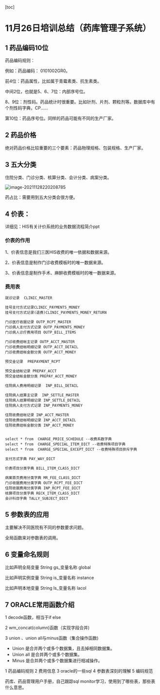 [toc]

# 11月26日培训总结（药库管理子系统）

## 1 药品编码10位

药品编码规则：

例如：药品编码： 0101002GR0。

前4位：药品属性，比如属于青霉素类、抗生素类。

中间2位，也就是5、6、7位：内部序号位。

8、9位：剂性码。药品统计时很重要。比如针剂、片剂、颗粒剂等。数据库中有个剂性码字典，CP......

第10位：药品序号位。同样的药品可能有不同的生产厂家。

## 2 药品价格

绝对药品价格比较重要的三个要素：药品物理规格、包装规格、生产厂家。

## 3 五大分类

住院分类、门诊分类、核算分类、会计分类、病案分类。

![image-20211128220208785](C:\Users\11839\AppData\Roaming\Typora\typora-user-images\image-20211128220208785.png)

药占比：需要用到五大分类会很方便。



## 4 价表：

详细见：HIS有关计价系统的业务数据流程简介ppt

### 价表的作用

1、价表信息是我们三医HIS收费的唯一依据和数据来源。

2、价表信息是制作门诊收费模板时的唯一数据来源。

3、价表信息是制作手术、麻醉收费模板时的唯一数据来源。

### 费用表

```
就诊记录  CLINIC_MASTER

挂号支付方式记录CLINIC_PAYMENTS_MONEY
挂号支付方式记录(退费)CLINIC_PAYMENTS_MONEY_RETURN

门诊医疗收据记录 OUTP_RCPT_MASTER
门诊病人支付方式记录 OUTP_PAYMENTS_MONEY
门诊病人诊疗费用项目 OUTP_BILL_ITEMS

门诊收费结帐主记录 OUTP_ACCT_MASTER
门诊收费结帐明细记录 OUTP_ACCT_DETAIL
门诊收费结帐金额分类 OUTP_ACCT_MONEY

预交金记录  PREPAYMENT_RCPT

预交金结帐记录 PREPAY_ACCT
预交金结帐金额分类 PREPAY_ACCT_MONEY

住院病人费用明细记录  INP_BILL_DETAIL

住院病人结算主记录  INP_SETTLE_MASTER
住院病人结算明细记录 INP_SETTLE_DETAIL
住院病人支付方式记录 INP_PAYMENTS_MONEY

住院收费结帐记录 INP_ACCT_MASTER
住院收费结帐明细记录 INP_ACCT_DETAIL
住院收费结帐金额分类 INP_ACCT_MONEY


select * from  CHARGE_PRICE_SCHEDULE --收费系数字典
select * from  CHARGE_SPECIAL_ITEM_DICT --收费特殊项目字典
select * from  CHARGE_SPECIAL_EXCEPT_DICT --收费特殊项目排斥字典

支付方式字典 PAY_WAY_DICT

价表项目分类字典 BILL_ITEM_CLASS_DICT
	
病案首页费用分类字典 MR_FEE_CLASS_DICT	
门诊收据费用分类字典 OUTP_RCPT_FEE_DICT	
住院收据费用分类字典 INP_RCPT_FEE_DICT	
核算项目分类字典 RECK_ITEM_CLASS_DICT	
会计科目字典 TALLY_SUBJECT_DICT

```

## 5 参数表的应用

主要解决不同医院有不同的参数要求问题。

全局函数来对参数表的调用。

## 6 变量命名规则

比如声明全局变量 String gs_变量名称 global

比如声明实例变量 String is_变量名称 instance

比如声明本地变量 String ls_变量名称 lacol

## 7 ORACLE常用函数介绍

1 decode函数，相当于if else

2 wm_concat(column)函数（实现字段合并)

3 union 、union all与minus函数（集合操作函数)

* Union 是合并两个或多个数据集，且去掉相同数据集。
* Union all 是合并两个或多个数据集。
* Minus  是合并两个或多个数据集进行相减操作。

1 药品编码规则
2 费用信息
3 oracle的一些sql
4 参数表深刻的理解
5 编码规范



药库、药品管理用户手册，自己跟踪sql monitor学习，使用到了哪些表，那些表什么意思。